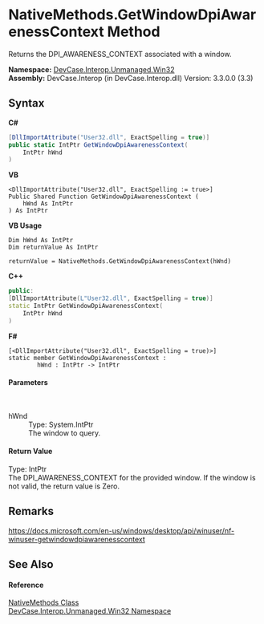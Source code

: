 # NativeMethods.GetWindowDpiAwarenessContext Method 
 

Returns the DPI_AWARENESS_CONTEXT associated with a window.

**Namespace:**&nbsp;<a href="N_DevCase_Interop_Unmanaged_Win32">DevCase.Interop.Unmanaged.Win32</a><br />**Assembly:**&nbsp;DevCase.Interop (in DevCase.Interop.dll) Version: 3.3.0.0 (3.3)

## Syntax

**C#**<br />
``` C#
[DllImportAttribute("User32.dll", ExactSpelling = true)]
public static IntPtr GetWindowDpiAwarenessContext(
	IntPtr hWnd
)
```

**VB**<br />
``` VB
<DllImportAttribute("User32.dll", ExactSpelling := true>]
Public Shared Function GetWindowDpiAwarenessContext ( 
	hWnd As IntPtr
) As IntPtr
```

**VB Usage**<br />
``` VB Usage
Dim hWnd As IntPtr
Dim returnValue As IntPtr

returnValue = NativeMethods.GetWindowDpiAwarenessContext(hWnd)
```

**C++**<br />
``` C++
public:
[DllImportAttribute(L"User32.dll", ExactSpelling = true)]
static IntPtr GetWindowDpiAwarenessContext(
	IntPtr hWnd
)
```

**F#**<br />
``` F#
[<DllImportAttribute("User32.dll", ExactSpelling = true)>]
static member GetWindowDpiAwarenessContext : 
        hWnd : IntPtr -> IntPtr 

```


#### Parameters
&nbsp;<dl><dt>hWnd</dt><dd>Type: System.IntPtr<br />The window to query.</dd></dl>

#### Return Value
Type: IntPtr<br />The DPI_AWARENESS_CONTEXT for the provided window. If the window is not valid, the return value is Zero.

## Remarks
<a href="https://docs.microsoft.com/en-us/windows/desktop/api/winuser/nf-winuser-getwindowdpiawarenesscontext" target="_blank">https://docs.microsoft.com/en-us/windows/desktop/api/winuser/nf-winuser-getwindowdpiawarenesscontext</a>

## See Also


#### Reference
<a href="T_DevCase_Interop_Unmanaged_Win32_NativeMethods">NativeMethods Class</a><br /><a href="N_DevCase_Interop_Unmanaged_Win32">DevCase.Interop.Unmanaged.Win32 Namespace</a><br />